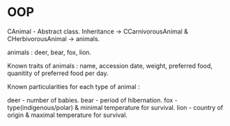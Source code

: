 # OOP

CAnimal - Abstract class. Inheritance -> CCarnivorousAnimal & CHerbivorousAnimal -> animals.



animals : deer, bear, fox, lion.

Known traits of animals : name, accession date, weight, preferred food, quanitity of preferred food per day.

Known particularities for each type of animal :

deer - number of babies.
bear - period of hibernation.
fox - type(indigenous/polar) & minimal temperature for survival.
lion - country of origin & maximal temperature for survival.


